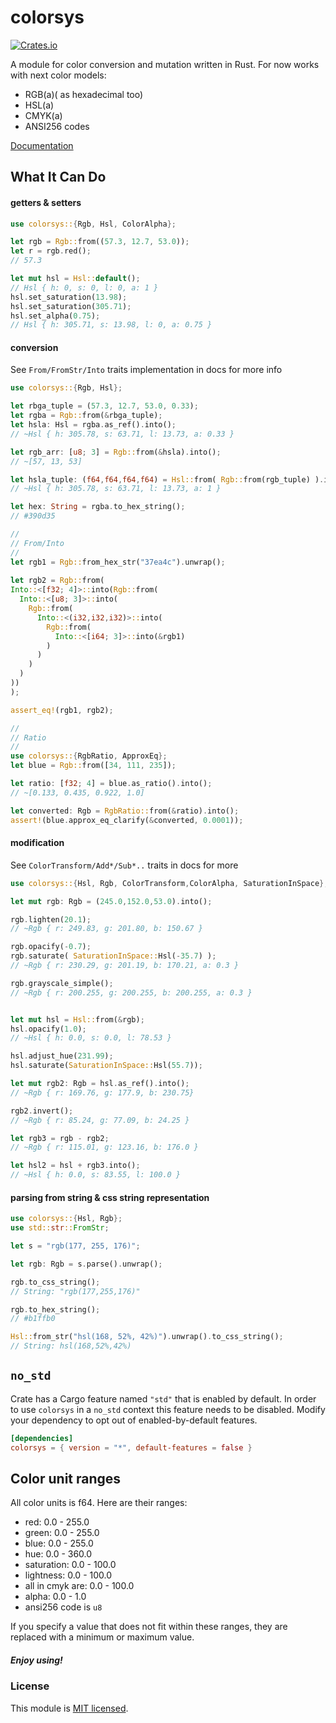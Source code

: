 # colorsys

[![Crates.io](https://img.shields.io/crates/v/colorsys.svg)](https://crates.io/crates/colorsys/)

A module for color conversion and mutation written in Rust. 
For now works with next color models:
 - RGB(a)( as hexadecimal too)
 - HSL(a)
 - CMYK(a)
 - ANSI256 codes

[Documentation](https://docs.rs/colorsys)



## What It Can Do

#### getters & setters
```rust
use colorsys::{Rgb, Hsl, ColorAlpha};

let rgb = Rgb::from((57.3, 12.7, 53.0));
let r = rgb.red();
// 57.3

let mut hsl = Hsl::default();
// Hsl { h: 0, s: 0, l: 0, a: 1 }
hsl.set_saturation(13.98);
hsl.set_saturation(305.71);
hsl.set_alpha(0.75);
// Hsl { h: 305.71, s: 13.98, l: 0, a: 0.75 }
```

#### conversion
See `From/FromStr/Into` traits implementation in docs for more info
```rust
use colorsys::{Rgb, Hsl};

let rbga_tuple = (57.3, 12.7, 53.0, 0.33);
let rgba = Rgb::from(&rbga_tuple);
let hsla: Hsl = rgba.as_ref().into();
// ~Hsl { h: 305.78, s: 63.71, l: 13.73, a: 0.33 }

let rgb_arr: [u8; 3] = Rgb::from(&hsla).into();
// ~[57, 13, 53]

let hsla_tuple: (f64,f64,f64,f64) = Hsl::from( Rgb::from(rgb_tuple) ).into();
// ~Hsl { h: 305.78, s: 63.71, l: 13.73, a: 1 }

let hex: String = rgba.to_hex_string();
// #390d35

//
// From/Into
//
let rgb1 = Rgb::from_hex_str("37ea4c").unwrap();
  
let rgb2 = Rgb::from(
Into::<[f32; 4]>::into(Rgb::from(
  Into::<[u8; 3]>::into(
    Rgb::from(
      Into::<(i32,i32,i32)>::into(
        Rgb::from(
          Into::<[i64; 3]>::into(&rgb1)
        )
      )
    )
  )
))
);

assert_eq!(rgb1, rgb2);

//
// Ratio
//
use colorsys::{RgbRatio, ApproxEq};
let blue = Rgb::from([34, 111, 235]);

let ratio: [f32; 4] = blue.as_ratio().into();
// ~[0.133, 0.435, 0.922, 1.0]

let converted: Rgb = RgbRatio::from(&ratio).into();
assert!(blue.approx_eq_clarify(&converted, 0.0001));
```


#### modification
See `ColorTransform/Add*/Sub*..` traits in docs for more
```rust
use colorsys::{Hsl, Rgb, ColorTransform,ColorAlpha, SaturationInSpace};

let mut rgb: Rgb = (245.0,152.0,53.0).into();

rgb.lighten(20.1);
// ~Rgb { r: 249.83, g: 201.80, b: 150.67 }

rgb.opacify(-0.7);
rgb.saturate( SaturationInSpace::Hsl(-35.7) );
// ~Rgb { r: 230.29, g: 201.19, b: 170.21, a: 0.3 }

rgb.grayscale_simple();
// ~Rgb { r: 200.255, g: 200.255, b: 200.255, a: 0.3 }


let mut hsl = Hsl::from(&rgb);
hsl.opacify(1.0);
// ~Hsl { h: 0.0, s: 0.0, l: 78.53 }

hsl.adjust_hue(231.99);
hsl.saturate(SaturationInSpace::Hsl(55.7));

let mut rgb2: Rgb = hsl.as_ref().into();
// ~Rgb { r: 169.76, g: 177.9, b: 230.75}

rgb2.invert();
// ~Rgb { r: 85.24, g: 77.09, b: 24.25 }

let rgb3 = rgb - rgb2;
// ~Rgb { r: 115.01, g: 123.16, b: 176.0 }

let hsl2 = hsl + rgb3.into();
// ~Hsl { h: 0.0, s: 83.55, l: 100.0 }

```

#### parsing from string & css string representation
```rust
use colorsys::{Hsl, Rgb};
use std::str::FromStr;

let s = "rgb(177, 255, 176)";

let rgb: Rgb = s.parse().unwrap();

rgb.to_css_string();
// String: "rgb(177,255,176)"

rgb.to_hex_string();
// #b1ffb0

Hsl::from_str("hsl(168, 52%, 42%)").unwrap().to_css_string();
// String: hsl(168,52%,42%)

```

## `no_std`
Crate has a Cargo feature named `"std"` that is enabled by default.
In order to use `colorsys` in a `no_std` context this feature needs to be disabled.
Modify your dependency to opt out of enabled-by-default features.
```toml
[dependencies]
colorsys = { version = "*", default-features = false }
```

## Color unit ranges
All color units is f64. Here are their ranges:
 - red: 0.0 - 255.0
 - green: 0.0 - 255.0
 - blue: 0.0 - 255.0
 - hue: 0.0 - 360.0
 - saturation: 0.0 - 100.0
 - lightness: 0.0 - 100.0
 - all in cmyk are: 0.0 - 100.0  
 - alpha: 0.0 - 1.0
 - ansi256 code is `u8`


If you specify a value that does not fit within these ranges, they are replaced with a minimum or maximum value.

##### Enjoy using!

### License

This module is [MIT licensed](./LICENSE).


